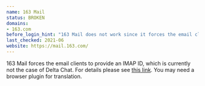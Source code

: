 ```yaml
---
name: 163 Mail
status: BROKEN
domains:
- 163.com
before_login_hint: "163 Mail does not work since it forces the email clients to connect with an IMAP ID, which is currently not the case of Delta Chat."
last_checked: 2021-06
website: https://mail.163.com/
---
```


163 Mail forces the email clients to provide an IMAP ID, which is currently not the case of Delta Chat. For details please see [this
link](https://help.mail.163.com/faqDetail.do?code=d7a5dc8471cd0c0e8b4b8f4f8e49998b374173cfe9171305fa1ce630d7f67ac211b1978002df8b23). You may need a browser plugin for translation.
